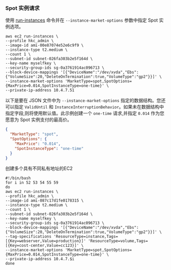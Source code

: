 

### Spot 实例请求

使用 [run-instances](https://docs.aws.amazon.com/cli/latest/reference/ec2/run-instances.html) 命令并在 `--instance-market-options` 参数中指定 Spot 实例选项。

```shell
aws ec2 run-instances \
--profile hkc_admin \
--image-id ami-00e87074e52e6c9f9 \
--instance-type t2.medium \
--count 1 \
--subnet-id subnet-026fa303b2e5f164d \
--key-name myselfkey \
--security-group-ids sg-0a3761914ac096713 \
--block-device-mappings '[{"DeviceName":"/dev/xvda","Ebs":{"VolumeSize":20,"DeleteOnTermination":true,"VolumeType":"gp2"}}]' \
--instance-market-options 'MarketType=spot,SpotOptions={MaxPrice=0.014,SpotInstanceType=one-time}' \
--private-ip-address 10.4.7.51
```

以下是要在 JSON 文件中为 `--instance-market-options` 指定的数据结构。您还可以指定 `ValidUntil` 和 `InstanceInterruptionBehavior`。如果未在数据结构中指定字段,则将使用默认值。此示例创建一个 `one-time` 请求,并指定 `0.014` 作为您愿意为 Spot 实例支付的最高价。

```json
{
  "MarketType": "spot",
  "SpotOptions": {
    "MaxPrice": "0.014",
    "SpotInstanceType": "one-time"
  }
}
```


创建多个具有不同私有地址的EC2
```shell
#!/bin/bash
for i in 52 53 54 55 59
do
aws ec2 run-instances \
--profile hkc_admin \
--image-id ami-087c17d1fe0178315 \
--instance-type t2.medium \
--count 1 \
--subnet-id subnet-026fa303b2e5f164d \
--key-name myselfkey \
--security-group-ids sg-0a3761914ac096713 \
--block-device-mappings '[{"DeviceName":"/dev/xvda","Ebs":{"VolumeSize":20,"DeleteOnTermination":true,"VolumeType":"gp2"}}]' \
--tag-specifications 'ResourceType=instance,Tags=[{Key=webserver,Value=production}]' 'ResourceType=volume,Tags=[{Key=cost-center,Value=cc123}]' \
--instance-market-options 'MarketType=spot,SpotOptions={MaxPrice=0.014,SpotInstanceType=one-time}' \
--private-ip-address 10.4.7.$i
done
```

